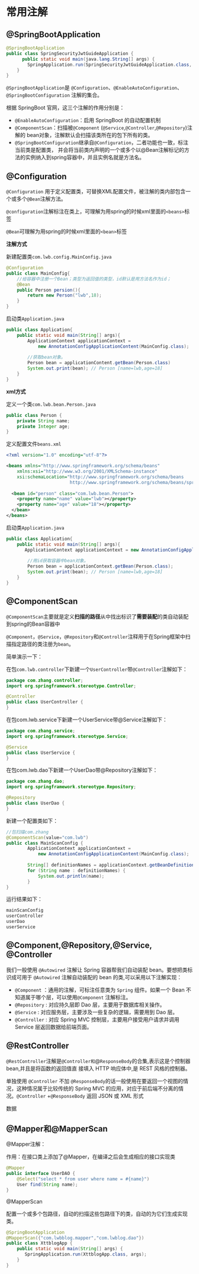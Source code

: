 # 常用注解

## @SpringBootApplication

```java
@SpringBootApplication
public class SpringSecurityJwtGuideApplication {
      public static void main(java.lang.String[] args) {
        SpringApplication.run(SpringSecurityJwtGuideApplication.class, args);
    }
}
```

`@SpringBootApplication`是 `@Configuration`、`@EnableAutoConfiguration`、`@SpringBootConfiguration` 注解的集合。

根据 SpringBoot 官网，这三个注解的作用分别是：

- `@EnableAutoConfiguration`：启用 SpringBoot 的自动配置机制
- `@ComponentScan`：扫描被`@Component` (`@Service`,`@Controller`,`@Repository`)注解的 bean对象，注解默认会扫描该类所在的包下所有的类。
- `@SpringBootConfiguration`继承自`@Configuration`，二者功能也一致，标注当前类是配置类，
并会将当前类内声明的一个或多个以@Bean注解标记的方法的实例纳入到spring容器中，并且实例名就是方法名。



## @Configuration

`@Configuration` 用于定义配置类，可替换XML配置文件，被注解的类内部包含一个或多个`@Bean`注解方法。

`@configuration`注解标注在类上，可理解为用spring的时候xml里面的`<beans>`标签

`@Bean`可理解为用spring的时候xml里面的`<bean>`标签



**注解方式**

新建配置类`com.lwb.config.MainConfig.java`

```java
@Configuration
public class MainConfig{
    //给容器中注册一个Bean；类型为返回值的类型，id默认是用方法名作为id；
    @Bean
    public Person persion(){
        return new Person("lwb",18);
    }
}
```

启动类`Application.java`

```java
public class Application{
    public static void main(String[] args){
        ApplicationContext applicationContext = 
        	new AnnotationConfigApplicationContent(MainConfig.class);
        
        //获取bean对象。
        Person bean = applicationContent.getBean(Person.class)
        System.out.print(bean); // Person [name=lwb,age=18]
    }
}
```



**xml方式**

定义一个类`com.lwb.bean.Person.java`

```java
public class Person {
    private String name;
    private Integer age;
}
```

定义配置文件`beans.xml`

```xml
<?xml version="1.0" encoding="utf-8"?>  

<beans xmlns="http://www.springframework.org/schema/beans"
    xmlns:xsi="http://www.w3.org/2001/XMLSchema-instance"
    xsi:schemaLocation="http://www.springframework.org/schema/beans
                        http://www.springframework.org/schema/beans/spring-beans.xsd">
    
  <bean id="person" class="com.lwb.bean.Person">
    <property name="name" value="lwb"></property>
    <property name="age" value="18"></property>
  </bean>
</beans>
```

启动类`Application.java`

```java
public class Application{
    public static void main(String[] args){
       ApplicationContext applicationContext = new AnnotationConfigApplicationContext(MainConfig.class);
        
        //用id获取容器中bean对象。
        Person bean = applicationContext.getBean(Person.class);
        System.out.print(bean); // Person [name=lwb,age=18]
    }
}
```



## @ComponentScan

`@ComponentScan`主要就是定义**扫描的路径**从中找出标识了**需要装配**的类自动装配到spring的Bean容器中

`@Component`，`@Service`，`@Repository`和`@Controller`注释用于在Spring框架中扫描指定路径的类注册为`bean`。

简单演示一下：

在包`com.lwb.controller`下新建一个`UserController`带`@Controller`注解如下：

```java
package com.zhang.controller;
import org.springframework.stereotype.Controller;

@Controller
public class UserController {
}
```

在包com.lwb.service下新建一个UserService带@Service注解如下：

```java
package com.zhang.service;
import org.springframework.stereotype.Service;

@Service
public class UserService {
}
```



在包com.lwb.dao下新建一个UserDao带@Repository注解如下：

```java
package com.zhang.dao;
import org.springframework.stereotype.Repository;

@Repository
public class UserDao {
}
```

新建一个配置类如下：

```java
//包扫描com.zhang
@ComponentScan(value="com.lwb")
public class MainScanConfig {
   		ApplicationContext applicationContext = 
        	new AnnotationConfigApplicationContent(MainConfig.class);
    
        String[] definitionNames = applicationContext.getBeanDefinitionNames();
        for (String name : definitionNames) {
            System.out.println(name);
		}
}
```

运行结果如下：

```java
mainScanConfig
userController
userDao
userService
```



## @Component,@Repository,@Service, @Controller

我们一般使用 `@Autowired` 注解让 Spring 容器帮我们自动装配 bean。要想把类标识成可用于 `@Autowired` 注解自动装配的 bean 的类,可以采用以下注解实现：

- `@Component` ：通用的注解，可标注任意类为 `Spring` 组件。如果一个 Bean 不知道属于哪个层，可以使用`@Component` 注解标注。
- `@Repository` : 对应持久层即 Dao 层，主要用于数据库相关操作。
- `@Service` : 对应服务层，主要涉及一些复杂的逻辑，需要用到 Dao 层。
- `@Controller` : 对应 Spring MVC 控制层，主要用户接受用户请求并调用 Service 层返回数据给前端页面。



## @RestController

`@RestController`注解是`@Controller和`@`ResponseBody`的合集,表示这是个控制器 bean,并且是将函数的返回值直 接填入 HTTP 响应体中,是 REST 风格的控制器。

单独使用 `@Controller` 不加 `@ResponseBody`的话一般使用在要返回一个视图的情况，这种情况属于比较传统的 Spring MVC 的应用，对应于前后端不分离的情况。`@Controller` +`@ResponseBody` 返回 JSON 或 XML 形式

数据

## @Mapper和@MapperScan

@Mapper注解：

作用：在接口类上添加了@Mapper，在编译之后会生成相应的接口实现类

```java
@Mapper
public interface UserDAO {
    @Select("select * from user where name = #{name}")
    User find(String name);
}
```

@MapperScan

配置一个或多个包路径，自动的扫描这些包路径下的类，自动的为它们生成实现类。

```java
@SpringBootApplication  
@MapperScan({"com.lwbblog.mapper","com.lwblog.dao"})
public class XttblogApp {  
    public static void main(String[] args) {  
       SpringApplication.run(XttblogApp.class, args);  
    }  
}
```

